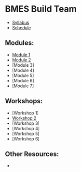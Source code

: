 # BMES Build Team

* [Syllabus](https://bmesbuildteamucla.github.io/Syllabus)
* [Schedule](https://bmesbuildteamucla.github.io/Schedule)

## Modules:
* [Module 1](https://docs.google.com/presentation/d/1rnGSZVT_f5d4Geiwm_Hdmsl-jOSwaQ6f_f_MQLEAwOY/edit?usp=sharing)
* [Module 2](https://docs.google.com/presentation/d/13ZlGCQUDog1ZQfHHDlPwNeO-B1tiUufwulF5tbQ2DMQ/edit?usp=sharing)
* [Module 3] []()
* [Module 4] []()
* [Module 5] []()
* [Module 6] []()
* [Module 7] []()

## Workshops:
* [Workshop 1] []()
* [Workshop 2](https://bmesbuildteamucla.github.io/Workshops/Workshop%202)
* [Workshop 3] []()
* [Workshop 4] []()
* [Workshop 5] []()
* [Workshop 6] []()

## Other Resources:
* 
